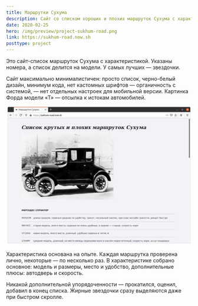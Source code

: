 ```yaml
---
title: Маршрутки Сухума
description: Сайт со списком хороших и плохих маршруток Сухума с характеристикой и разделением по моделям
date: 2020-02-25
hero: /img/preview/project-sukhum-road.png
link: https://sukhum-road.now.sh
posttype: project
---
```


Это сайт-список маршруток Сухума с характеристикой. Указаны номера, а список делится на модели. У самых лучших — звездочки.

Сайт максимально минималистичен: просто список, черно-белый дизайн, минимум кода, нет кастомных шрифтов — органичность с системой, — нет отдельных настроек для мобильной версии. Картинка Форда модели «Т» — отсылка к истокам автомобилей.

![Картинка Форда модели «Т» на странице над списком](sukhum-road-main.png "Картинка Форда модели «Т» на странице над списком")

Характеристика основана на опыте. Каждая маршрутка проверена лично, некоторые — по несколько раз. В характеристике собрано основное: модель и размеры, место и удобство, дополнительные плюсы: автодверь и скорость.

Никакой дополнительной упорядоченности — прокатился, оценил, добавил в конец списка. Жирные звездочки сразу выделяются даже при быстром скролле.
